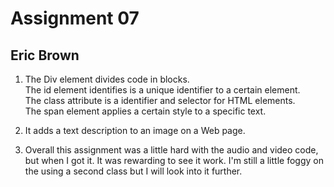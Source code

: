 # Assignment 07
## Eric Brown


1. The Div element divides code in blocks.<br >
The id element identifies is a unique identifier to a certain element.</br >
The class attribute is a identifier and selector for HTML elements.</br >
The span element applies a certain style to a specific text.

2. It adds a text description to an image on a Web page.

3. Overall this assignment was a little hard with the audio and video code, but when I got it. It was rewarding to see it work. I'm still a little foggy on the using a second class but I will look into it further.
